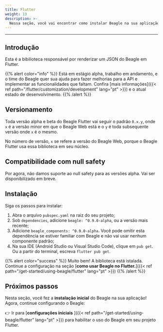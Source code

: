 ```yaml
---
title: Flutter
weight: 13
description: >-
  Nessa seção, você vai encontrar como instalar Beagle na sua aplicação Flutter.
---
```


---

## Introdução
Esta é a bibilioteca responsável por renderizar um JSON do Beagle em Flutter. 

{{% alert color="info" %}}
Está em estágio alpha, trabalho em andamento, e o time do Beagle quer sua ajuda para fazer melhorias para a API e implementar as funcionalidades que faltam. Confira 
[mais informações]({{< ref path="/flutter/customization/development" lang="pt" >}}) e o atual estado de desenvolvimento.
{{% /alert %}}

## Versionamento
Toda versão alpha e beta do Beagle Flutter vai seguir o padrão `0.x.y`, onde `x` é a versão minor em que o Beagle Web
está e o `y` é toda subsequente versão onde `x` é o mesmo.

No número de versão, `x` se refere a versão do Beagle Web, porque o Beagle Flutter usa essa biblioteca em seu núcleo.

## Compatibilidade com null safety
Por agora, não damos suporte ao null safety para as versões alpha. Vai ser disponibilizado em breve.

## Instalação
Siga os passos para instalar:

1. Abra o arquivo `pubspec.yaml` na raiz do seu projeto;
2. Sob `dependencies`, adicione `beagle: ^0.9.0-alpha`, ou a versão mais recente;
3. Adicione `beagle_components: ^0.9.0-alpha`. Você pode omitir esta dependência se estiver familiar com Beagle e não vai usar nenhum componente padrão;
4. Na sua IDE (Android Studio ou Visual Studio Code), clique em `pub get`. Ou a partir do terminal, escreva `flutter pub get`.

{{% alert color="success" %}}
Muito bem! A biblioteca está istalada. Continue a configuração na seção [**como usar Beagle no Flutter.**]({{< ref path="/get-started/using-beagle/flutter" lang="pt" >}})
{{% /alert %}}

## **Próximos passos**

Nesta seção, você fez a **instalação inicial** do Beagle na sua aplicação!  
Agora, continue configurando o Beagle:

👉 Ir para
[**configurações iniciais** ]({{< ref path="/get-started/using-beagle/flutter" lang="pt" >}}) para habilitar o uso do Beagle em seu projeto Flutter.
